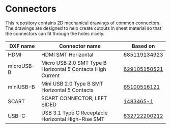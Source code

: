 # Connectors

This repository contains 2D mechanical drawings of common connectors. The drawings are designed to help create cutouts in sheet material so that the connectors can fit through the holes nicely.

| DXF name | Connector name | Based on |
|----------|----------------|----------|
| HDMI | HDMI SMT Horizontal | [685119134923](https://www.we-online.com/en/components/products/COM_SMT_HORIZONTAL) |
| microUSB-B | Micro USB 2.0 SMT Type B Horizontal 5 Contacts High Current | [629105150521](https://www.we-online.com/en/components/products/COM_MICRO_SMT_TYPE_B_HORIZONTAL_HIGH_CURRENT) |
| miniUSB-B | Mini USB 2.0 Type B SMT Horizontal 5 Contacts | [65100516121](https://www.we-online.com/en/components/products/COM_SMT_MINI_TYPE_B_HORIZONTAL) |
| SCART | SCART CONNECTOR, LEFT SIDED | [1483465-1](https://www.te.com/usa-en/product-1483465-1.html) |
| USB-C | USB 3.1 Type C Receptacle Horizontal High-Rise SMT | [632722200212](https://www.we-online.com/en/components/products/USB_3_1_TYPE_C_RECEPTACLE_HORIZONTAL_HIGH_SMT) |